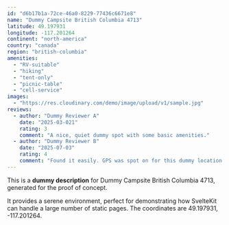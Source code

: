 ```yaml
---
id: "d6b17b1a-72ce-46a0-8229-77436c6671e8"
name: "Dummy Campsite British Columbia 4713"
latitude: 49.197931
longitude: -117.201264
continent: "north-america"
country: "canada"
region: "british-columbia"
amenities:
  - "RV-suitable"
  - "hiking"
  - "tent-only"
  - "picnic-table"
  - "cell-service"
images:
  - "https://res.cloudinary.com/demo/image/upload/v1/sample.jpg"
reviews:
  - author: "Dummy Reviewer A"
    date: "2025-03-021"
    rating: 3
    comment: "A nice, quiet dummy spot with some basic amenities."
  - author: "Dummy Reviewer B"
    date: "2025-07-03"
    rating: 4
    comment: "Found it easily. GPS was spot on for this dummy location."
---
```


This is a **dummy description** for Dummy Campsite British Columbia 4713, generated for the proof of concept.

It provides a serene environment, perfect for demonstrating how SvelteKit can handle a large number of static pages. The coordinates are 49.197931, -117.201264.
